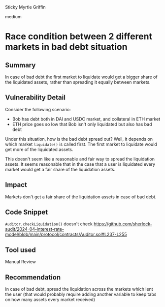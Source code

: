 Sticky Myrtle Griffin

medium

# Race condition between 2 different markets in bad debt situation

## Summary

In case of bad debt the first market to liquidate would get a bigger share of the liquidated assets, rather than spreading it equally between markets.

## Vulnerability Detail

Consider the following scenario:
* Bob has debt both in DAI and USDC market, and collateral in ETH market
* ETH price goes so low that Bob isn't only liquidated but also has bad debt

Under this situation, how is the bad debt spread out?
Well, it depends on which market `liquidate()` is called first.
The first market to liquidate would get more of the liquidated assets.

This doesn't seem like a reasonable and fair way to spread the liquidation assets.
It seems reasonable that in the case that a user is liquidated every market would get a fair share of the liquidation assets.

## Impact
Markets don't get a fair share of the liquidation assets in case of bad debt.

## Code Snippet

`Auditor.checkLiquidation()` doesn't check 
https://github.com/sherlock-audit/2024-04-interest-rate-model/blob/main/protocol/contracts/Auditor.sol#L237-L255

## Tool used

Manual Review

## Recommendation

In case of bad debt, spread the liquidation across the markets which lent the user (that would probably require adding another variable to keep tabs on how many assets every market received)